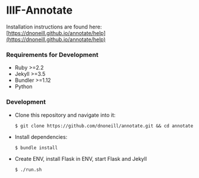 # IIIF-Annotate

Installation instructions are found here: [https://dnoneill.github.io/annotate/help](https://dnoneill.github.io/annotate/help)

### Requirements for Development
- Ruby >=2.2
- Jekyll >=3.5
- Bundler >=1.12
- Python

### Development
- Clone this repository and navigate into it:

  `$ git clone https://github.com/dnoneill/annotate.git && cd annotate`
- Install dependencies:

  `$ bundle install`
- Create ENV, install Flask in ENV, start Flask and Jekyll

  `$ ./run.sh`
